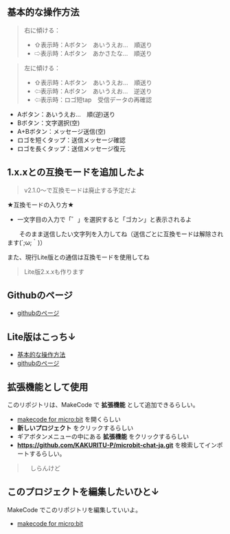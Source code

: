 ## 基本的な操作方法

> 右に傾ける：
> 
> * ⇧表示時：Aボタン　あいうえお...　順送り
> * ⇨表示時：Aボタン　あかさたな...　順送り

> 左に傾ける：
> 
> * ⇧表示時：Aボタン　あいうえお...　順送り
> * ⇦表示時：Aボタン　あいうえお...　逆送り
> * ⇦表示時：ロゴ短tap　受信データの再確認



* Aボタン：あいうえお...　順(逆)送り
* Bボタン：文字選択(空)
* A+Bボタン：メッセージ送信(空)
* ロゴを短くタップ：送信メッセージ確認
* ロゴを長くタップ：送信メッセージ復元

## 1.x.xとの互換モードを追加したよ
> v2.1.0～で互換モードは廃止する予定だよ

★互換モードの入り方★
* 一文字目の入力で「゛」を選択すると「ゴカン」と表示されるよ

　　そのまま送信したい文字列を入力してね（送信ごとに互換モードは解除されます(´;ω;｀)）

また、現行Lite版との通信は互換モードを使用してね

> Lite版2.x.xも作ります

  

## Githubのページ
* [githubのページ](https://github.com/KAKURITU-P/microbit-chat-ja)

## Lite版はこっち↓
* [基本的な操作方法](https://kakuritu-p.github.io/microbit-chat-ja-lite/)
* [githubのページ](https://github.com/KAKURITU-P/microbit-chat-ja-lite)
 
## 拡張機能として使用

このリポジトリは、MakeCode で **拡張機能** として追加できるらしい。

* [makecode for micro:bit](https://makecode.microbit.org/) を開くらしい
* **新しいプロジェクト** をクリックするらしい
* ギアボタンメニューの中にある **拡張機能** をクリックするらしい
* **https://github.com/KAKURITU-P/microbit-chat-ja.git** を検索してインポートするらしい。
>　しらんけど

## このプロジェクトを編集したいひと↓

MakeCode でこのリポジトリを編集していいよ。

* [makecode for micro:bit](https://makecode.microbit.org/) 
